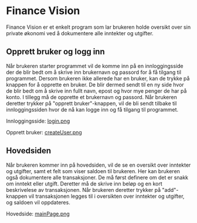 # Finance Vision
Finance Vision er et enkelt program som lar brukeren holde oversikt over sin private økonomi ved å dokumentere alle inntekter og utgifter.

## Opprett bruker og logg inn
Når brukeren starter programmet vil de komme inn på en innloggingsside der de blir bedt om å skrive inn brukernavn og passord for å få tilgang til programmet. Dersom brukeren ikke allerede har en bruker, kan de trykke på knappen for å opprette en bruker. De blir dermed sendt til en ny side hvor de blir bedt om å skrive inn fullt navn, epost og hvor mye penger de har på konto. I tillegg må de opprette et brukernavn og passord. Når brukeren deretter trykker på "opprett bruker"-knappen, vil de bli sendt tilbake til innloggingssiden hvor de nå kan logge inn og få tilgang til programmet.

Innloggingsside: [login.png](login.png)

Opprett bruker: [createUser.png](createUser.png)

## Hovedsiden
Når brukeren kommer inn på hovedsiden, vil de se en oversikt over inntekter og utgifter, samt et felt som viser saldoen til brukeren. Her kan brukeren også dokumentere alle transaksjoner. De må først definere om det er snakk om inntekt eller utgift. Deretter må de skrive inn beløp og en kort beskrivelese av transaksjonen. Når brukeren deretter trykker på "add"-knappen vil transaksjonen legges til i oversikten over inntekter og utgifter, og saldoen vil oppdateres.

Hovedside: [mainPage.png](mainPage.png)